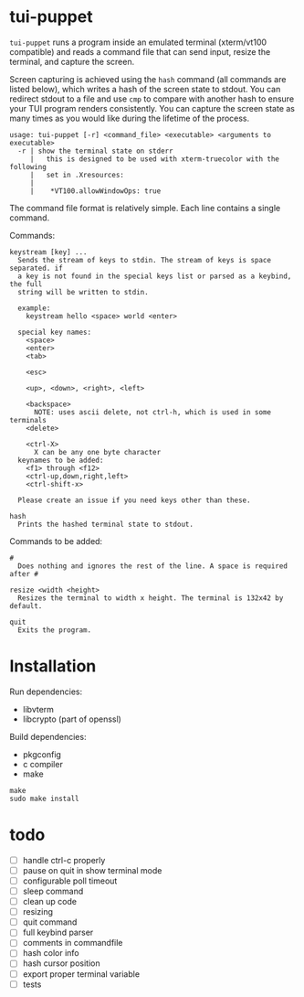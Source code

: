 # tui-puppet

`tui-puppet` runs a program inside an emulated terminal (xterm/vt100 compatible)
and reads a command file that can send input, resize the terminal, and capture
the screen.

Screen capturing is achieved using the `hash` command (all commands are listed
below), which writes a hash of the screen state to stdout. You can redirect
stdout to a file and use `cmp` to compare with another hash to ensure your TUI 
program renders consistently. You can capture the screen state as many times as
you would like during the lifetime of the process.

```
usage: tui-puppet [-r] <command_file> <executable> <arguments to executable>
  -r | show the terminal state on stderr
     |   this is designed to be used with xterm-truecolor with the following
     |   set in .Xresources:
     |
     |    *VT100.allowWindowOps: true 
```

The command file format is relatively simple. Each line contains a single
command.

Commands:
```
keystream [key] ...
  Sends the stream of keys to stdin. The stream of keys is space separated. if
  a key is not found in the special keys list or parsed as a keybind, the full
  string will be written to stdin.

  example:
    keystream hello <space> world <enter>

  special key names:
    <space>
    <enter>
    <tab>

    <esc>

    <up>, <down>, <right>, <left>
    
    <backspace>
      NOTE: uses ascii delete, not ctrl-h, which is used in some terminals
    <delete>

    <ctrl-X> 
      X can be any one byte character
  keynames to be added:
    <f1> through <f12>
    <ctrl-up,down,right,left>
    <ctrl-shift-x>

  Please create an issue if you need keys other than these.

hash
  Prints the hashed terminal state to stdout.
```

Commands to be added:
```
#
  Does nothing and ignores the rest of the line. A space is required after #

resize <width <height>
  Resizes the terminal to width x height. The terminal is 132x42 by default.

quit
  Exits the program.
```

# Installation

Run dependencies:
- libvterm
- libcrypto (part of openssl)

Build dependencies:
- pkgconfig
- c compiler
- make

```
make
sudo make install
```

# todo

- [ ] handle ctrl-c properly
- [ ] pause on quit in show terminal mode
- [ ] configurable poll timeout
- [ ] sleep command
- [ ] clean up code
- [ ] resizing
- [ ] quit command
- [ ] full keybind parser
- [ ] comments in commandfile
- [ ] hash color info
- [ ] hash cursor position
- [ ] export proper terminal variable
- [ ] tests
